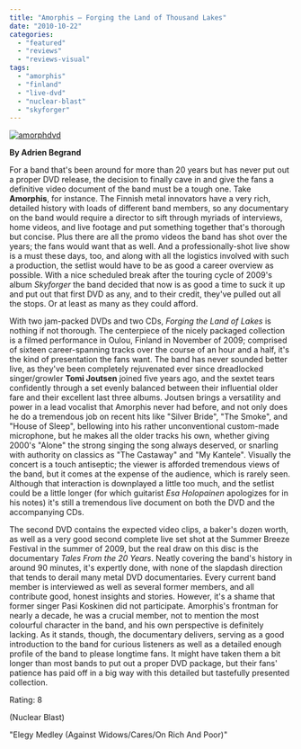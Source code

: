 ```yaml
---
title: "Amorphis – Forging the Land of Thousand Lakes"
date: "2010-10-22"
categories: 
  - "featured"
  - "reviews"
  - "reviews-visual"
tags: 
  - "amorphis"
  - "finland"
  - "live-dvd"
  - "nuclear-blast"
  - "skyforger"
---
```


[![](http://www.hellbound.ca/wp-content/uploads/2010/10/amorphdvd.jpg "amorphdvd")](http://www.hellbound.ca/wp-content/uploads/2010/10/amorphdvd.jpg)

**By Adrien Begrand**

For a band that's been around for more than 20 years but has never put out a proper DVD release, the decision to finally cave in and give the fans a definitive video document of the band must be a tough one. Take **Amorphis**, for instance. The Finnish metal innovators have a very rich, detailed history with loads of different band members, so any documentary on the band would require a director to sift through myriads of interviews, home videos, and live footage and put something together that's thorough but concise. Plus there are all the promo videos the band has shot over the years; the fans would want that as well. And a professionally-shot live show is a must these days, too, and along with all the logistics involved with such a production, the setlist would have to be as good a career overview as possible. With a nice scheduled break after the touring cycle of 2009's album _Skyforger_ the band decided that now is as good a time to suck it up and put out that first DVD as any, and to their credit, they've pulled out all the stops. Or at least as many as they could afford.

With two jam-packed DVDs and two CDs, _Forging the Land of Lakes_ is nothing if not thorough. The centerpiece of the nicely packaged collection is a filmed performance in Oulou, Finland in November of 2009; comprised of sixteen career-spanning tracks over the course of an hour and a half, it's the kind of presentation the fans want. The band has never sounded better live, as they've been completely rejuvenated ever since dreadlocked singer/growler **Tomi Joutsen** joined five years ago, and the sextet tears confidently through a set evenly balanced between their influential older fare and their excellent last three albums. Joutsen brings a versatility and power in a lead vocalist that Amorphis never had before, and not only does he do a tremendous job on recent hits like "Silver Bride", "The Smoke", and "House of Sleep", bellowing into his rather unconventional custom-made microphone, but he makes all the older tracks his own, whether giving 2000's "Alone" the strong singing the song always deserved, or snarling with authority on classics as "The Castaway" and "My Kantele". Visually the concert is a touch antiseptic; the viewer is afforded tremendous views of the band, but it comes at the expense of the audience, which is rarely seen. Although that interaction is downplayed a little too much, and the setlist could be a little longer (for which guitarist _Esa Holopainen_ apologizes for in his notes) it's still a tremendous live document on both the DVD and the accompanying CDs.

The second DVD contains the expected video clips, a baker's dozen worth, as well as a very good second complete live set shot at the Summer Breeze Festival in the summer of 2009, but the real draw on this disc is the documentary _Tales From the 20 Years_. Neatly covering the band's history in around 90 minutes, it's expertly done, with none of the slapdash direction that tends to derail many metal DVD documentaries. Every current band member is interviewed as well as several former members, and all contribute good, honest insights and stories. However, it's a shame that former singer Pasi Koskinen did not participate. Amorphis's frontman for nearly a decade, he was a crucial member, not to mention the most colourful character in the band, and his own perspective is definitely lacking. As it stands, though, the documentary delivers, serving as a good introduction to the band for curious listeners as well as a detailed enough profile of the band to please longtime fans. It might have taken them a bit longer than most bands to put out a proper DVD package, but their fans' patience has paid off in a big way with this detailed but tastefully presented collection.

Rating: 8

(Nuclear Blast)

"Elegy Medley (Against Widows/Cares/On Rich And Poor)"
